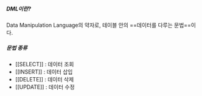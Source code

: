 ##### DML이란?
Data Manipulation Language의 약자로, 테이블 안의 ==데이터를 다루는 문법==이다.

##### 문법 종류
- [[SELECT]] :  데이터 조회
- [[INSERT]] : 데이터 삽입
- [[DELETE]] : 데이터 삭제
- [[UPDATE]] : 데이터 수정
